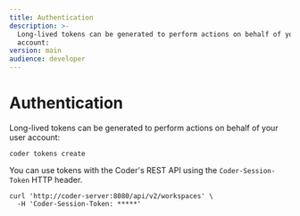 ```yaml
---
title: Authentication
description: >-
  Long-lived tokens can be generated to perform actions on behalf of your user
  account:
version: main
audience: developer
---
```

# Authentication

Long-lived tokens can be generated to perform actions on behalf of your user account:

```shell
coder tokens create
```

You can use tokens with the Coder's REST API using the `Coder-Session-Token` HTTP header.

```console
curl 'http://coder-server:8080/api/v2/workspaces' \
  -H 'Coder-Session-Token: *****'
```
